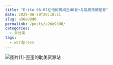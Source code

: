 ```yaml
---
title: "Erito 06-07在他的房间里d0爱+与猫男孩硬星爱"
date: 2025-06-20T20:10:21
slug: a96e98d0
permalink: /posts/a96e98d0/
categories:
  - 未分类
tags:
  - wordpress
---
```


![图片[1]-歪歪的耽美资源站](/images/wp/a96e98d0-71fe5459.jpg)

